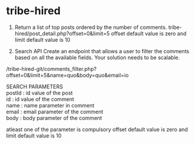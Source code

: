 # tribe-hired
1. Return a list of top posts ordered by the number of comments. 
 tribe-hired/post_detail.php?offset=0&limit=5
 offset default value is zero and limit default value is 10

2. Search API Create an endpoint that allows a user to filter the comments based on all the available fields. Your solution needs to be scalable.

/tribe-hired-git/comments_filter.php?offset=0&limit=5&name=quo&body=quo&email=io

SEARCH PARAMETERS  
postId : id value of the post  
id : id value of the comment  
name : name parameter in comment  
email : email parameter of the comment   
body : body parameter of the comment  

atleast one of the parameter is compulsory
offset default value is zero and limit default value is 10
